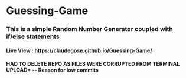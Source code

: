 # Guessing-Game

### This is a simple Random Number Generator coupled with if/else statements

#### Live View : https://claudegose.github.io/Guessing-Game/

#### HAD TO DELETE REPO AS FILES WERE CORRUPTED FROM TERMINAL UPLOAD* -- Reason for low commits
